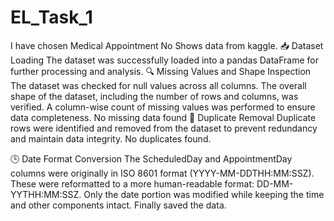 # EL_Task_1

I have chosen Medical Appointment No Shows data from kaggle.
📥 Dataset Loading
The dataset was successfully loaded into a pandas DataFrame for further processing and analysis.
🔍 Missing Values and Shape Inspection
The dataset was checked for null values across all columns. The overall shape of the dataset, including the number of rows and columns, was verified. A column-wise count of missing values was performed to ensure data completeness.
No missing data found
🧹 Duplicate Removal
Duplicate rows were identified and removed from the dataset to prevent redundancy and maintain data integrity.
No duplicates found.

🕒 Date Format Conversion
The ScheduledDay and AppointmentDay columns were originally in ISO 8601 format (YYYY-MM-DDTHH:MM:SSZ). These were reformatted to a more human-readable format: DD-MM-YYTHH:MM:SSZ. Only the date portion was modified while keeping the time and other components intact.
Finally saved the data.
